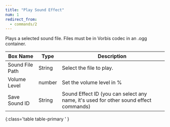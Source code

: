 ```yaml
---
title: "Play Sound Effect"
num: 1
redirect_from:
  - commands/2
---
```


Plays a selected sound file. Files must be in Vorbis codec in an .ogg container.

| Box Name | Type | Description | 
|-------|--------|--------|
|Sound File Path|	String|	Select the file to play.
|Volume Level|number|Set the volume level in %
|Save Sound ID|String|Sound Effect ID (you can select any name, it's used for other sound effect commands)
{:class='table table-primary ' }












